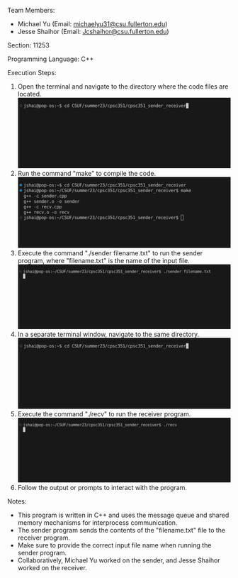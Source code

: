 Team Members: 
- Michael Yu (Email: michaelyu31@csu.fullerton.edu)
- Jesse Shaihor (Email: Jcshaihor@csu.fullerton.edu)

Section: 11253

Programming Language: C++

Execution Steps:
1. Open the terminal and navigate to the directory where the code files are located.
![image](images/change_dir.png)
2. Run the command "make" to compile the code.
![image](images/run_make.png)
3. Execute the command "./sender filename.txt" to run the sender program, where "filename.txt" is the name of the input file.
![image](images/run_sender.png)
4. In a separate terminal window, navigate to the same directory.
![image](images/change_dir.png)
5. Execute the command "./recv" to run the receiver program.
![image](images/run_recv.png)
6. Follow the output or prompts to interact with the program.

Notes:
- This program is written in C++ and uses the message queue and shared memory mechanisms for interprocess communication.
- The sender program sends the contents of the "filename.txt" file to the receiver program.
- Make sure to provide the correct input file name when running the sender program.
- Collaboratively, Michael Yu worked on the sender, and Jesse Shaihor worked on the receiver.